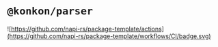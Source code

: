 # `@konkon/parser`

![https://github.com/napi-rs/package-template/actions](https://github.com/napi-rs/package-template/workflows/CI/badge.svg)

>
> 